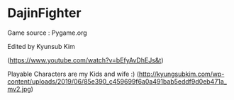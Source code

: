 # DajinFighter

Game source : Pygame.org

Edited by Kyunsub Kim

(https://www.youtube.com/watch?v=bEfyAvDhEJs&t)

Playable Characters are my Kids and wife :) 
(http://kyungsubkim.com/wp-content/uploads/2019/06/85e390_c459699f6a0a491bab5eddf9d0eb471a_mv2.jpg)
